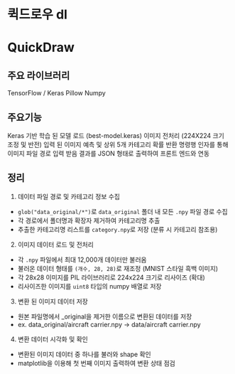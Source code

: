 # 퀵드로우 dl

# QuickDraw

## 주요 라이브러리
TensorFlow / Keras
Pillow
Numpy

## 주요기능
Keras 기반 학습 된 모델 로드 (best-model.keras)
이미지 전처리 (224X224 크기 조정 및 반전)
입력 된 이미지 예측 및 상위 5개 카테고리 확률 반환
명령행 인자를 통해 이미지 파일 경로 입력 받음
결과를 JSON 형태로 출력하여 프론트 엔드와 연동

## 정리
1. 데이터 파일 경로 및 카테고리 정보 수집
- `glob("data_original/*")`로 `data_original` 폴더 내 모든 `.npy` 파일 경로 수집
- 각 경로에서 폴더명과 확장자 제거하여 카테고리명 추출
- 추출한 카테고리명 리스트를 `category.npy`로 저장 (분류 시 카테고리 참조용)

2. 이미지 데이터 로드 및 전처리
- 각 `.npy` 파일에서 최대 12,000개 데이터만 불러옴
- 불러온 데이터 형태를 `(개수, 28, 28)`로 재조정 (MNIST 스타일 흑백 이미지)
- 각 28x28 이미지를 PIL 라이브러리로 224x224 크기로 리사이즈 (확대)
- 리사이즈한 이미지를 `uint8` 타입의 numpy 배열로 저장

3. 변환 된 이미지 데이터 저장
- 원본 파일명에서 _original을 제거한 이름으로 변환된 데이터를 저장
- ex. data_original/aircraft carrier.npy → data/aircraft carrier.npy

4.  변환 데이터 시각화 및 확인
- 변환된 이미지 데이터 중 하나를 불러와 shape 확인
- matplotlib을 이용해 첫 번째 이미지 출력하여 변환 상태 점검
